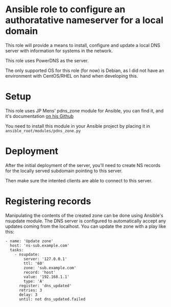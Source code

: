 # Ansible role to configure an authoratative nameserver for a local domain
This role will provide a means to install, configure and update a local DNS
server with information for systems in the network.

This role uses PowerDNS as the server.

The only supported OS for this role (for now) is Debian, as I did not have
an environment with CentOS/RHEL on hand when developing this.

# Setup
This role uses JP Mens' pdns_zone module for Ansible, you can find it, and it's
documentation [on his Github](https://github.com/jpmens/ansible-m-pdns_zone)

You need to install this module in your Ansible project by placing it in
``` ansible_root/modules/pdns_zone.py ```

# Deployment
After the initial deployment of the server, you'll need to create NS records
for the locally served subdomain pointing to this server.

Then make sure the intented clients are able to connect to this server.

# Registering records
Manipulating the contents of the created zone can be done using Ansible's
nsupdate module. The DNS server is configured to automatically accept any
updates coming from the localhost. You can update the zone with a play like
this:

```
- name: 'Update zone'
  host: 'ns-sub.example.com'
  tasks:
    - nsupdate:
        server: '127.0.0.1'
        ttl: '60'
        zone: 'sub.example.com'
        record: 'host'
        value: '192.168.1.1'
        type: 'A'
      register: 'dns_updated'
      retries: 3
      delay: 3
      until: not dns_updated.failed
```
